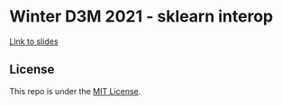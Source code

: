 # Winter D3M 2021 - sklearn interop

[Link to slides](https://thomasjpfan.github.io/winter-d3m-2021-sklearn-interop/)

## License

This repo is under the [MIT License](LICENSE).
